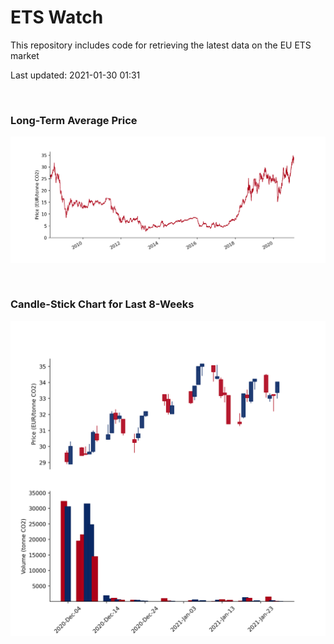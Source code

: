 # ETS Watch

This repository includes code for retrieving the latest data on the EU ETS market

Last updated: 2021-01-30 01:31

<br>

### Long-Term Average Price

![Long-term average](img/long_term_avg.png)

<br>

### Candle-Stick Chart for Last 8-Weeks

![Open, High, Low, Close & Volume](img/ohlc_vol.png)
